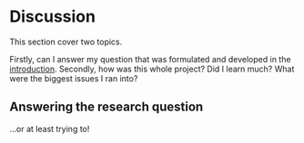# Discussion

This section cover two topics. 

Firstly, can I answer my question that was formulated and developed in the [introduction](). Secondly, how was this whole project? Did I learn much? What were the biggest issues I ran into?

## Answering the research question
...or at least trying to!